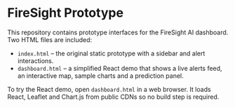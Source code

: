 # FireSight Prototype

This repository contains prototype interfaces for the FireSight AI dashboard. Two HTML files are included:

- `index.html` – the original static prototype with a sidebar and alert interactions.
- `dashboard.html` – a simplified React demo that shows a live alerts feed, an interactive map, sample charts and a prediction panel.

To try the React demo, open `dashboard.html` in a web browser. It loads React, Leaflet and Chart.js from public CDNs so no build step is required.
